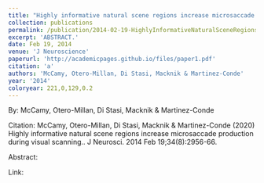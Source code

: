 ```yaml
---
title: "Highly informative natural scene regions increase microsaccade production during visual scanning."
collection: publications
permalink: /publication/2014-02-19-HighlyInformativeNaturalSceneRegionsIncreaseMicrosaccadeProduct
excerpt: 'ABSTRACT.'
date: Feb 19, 2014
venue: 'J Neuroscience'
paperurl: 'http://academicpages.github.io/files/paper1.pdf'
citation: 'a'
authors: 'McCamy, Otero-Millan, Di Stasi, Macknik & Martinez-Conde'
year: '2014'
coloryear: 221,0,129,0.2
---
```


By: McCamy, Otero-Millan, Di Stasi, Macknik & Martinez-Conde

Citation: McCamy, Otero-Millan, Di Stasi, Macknik & Martinez-Conde (2020) Highly informative natural scene regions increase microsaccade production during visual scanning.. J Neurosci. 2014 Feb 19;34(8):2956-66. 

Abstract: 

Link: 

